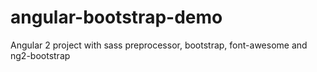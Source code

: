 # angular-bootstrap-demo
Angular 2 project with sass preprocessor, bootstrap, font-awesome and ng2-bootstrap
